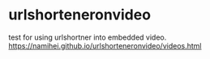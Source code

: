 # urlshorteneronvideo
test for using urlshortner into embedded video.
https://namihei.github.io/urlshorteneronvideo/videos.html
